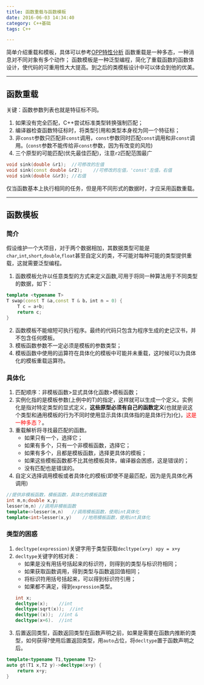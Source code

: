 ```yaml
---
title: 函数重载与函数模板
date: 2016-06-03 14:34:40
category: C++基础
tags: C++

---
```


简单介绍重载和模板，具体可以参考[OPP特性分析](http://rylcode.cn/2016/05/21/%E4%BA%8C%E5%85%83%E8%BF%90%E7%AE%97%E7%AC%A6%E9%87%8D%E8%BD%BD%E4%B8%8E%E5%8F%8B%E5%85%83%E5%87%BD%E6%95%B0/)
函数重载是一种多态，一种消息对不同对象有多个动作；
函数模板是一种泛型编程，简化了重载函数的函数体设计，使代码的可重用性大大提高。到之后的类模板设计中可以体会到他的优美。

---

## 函数重载

关键：函数参数列表也就是特征标不同。
1. 如果没有完全匹配，C++尝试标准类型转换强制匹配；
2. 编译器检查函数特征标时，将类型引用和类型本身视为同一个特征标；
3. 非`const`参数只匹配非`const`调用，`const`参数同时匹配`const`调用和非`const`调用。(`const`参数不能传给非`const`参数，因为有改变的风险)
4. 三个原型的可能匹配(优先最佳匹配)，注意`r2`匹配范围最广
```C++
void sink(double &r1);	//可修改的左值
void sink(const double &r2);	//可修改的左值，'const'左值，右值
void sink(double &&r3);	//右值
```

仅当函数基本上执行相同的任务，但是用不同形式的数据时，才应采用函数重载。

---

## 函数模板

### 简介
假设维护一个大项目，对于两个数据相加，其数据类型可能是`char`,`int`,`short`,`double`,`float`甚至自定义的类，不可能对每种可能的类型提供重载，这就需要泛型编程。

1. 函数模板允许以任意类型的方式来定义函数,可用于将同一种算法用于不同类型的数据，如下：
```C++
template <typename T>
T swap(const T &a,const T & b，int n = 0) {
	T c = a+b;
	return c;
}
```
2. 函数模板不能缩短可执行程序。最终的代码只包含为程序生成的史记汉书，并不包含任何模板。
3. 模板函数参数不一定必须是模板的参数类型；
4. 模板函数中使用的运算符在具体化的模板中可能并未重载，这时候可以为具体化的模板重载运算符。


### 具体化
1. 匹配顺序：非模板函数>显式具体化函数>模板函数；
2. 实例化指的是模板参数(上例中的T)的指定，这样就可以生成一个定义。实例化是指对特定类型的显式定义，**这些原型必须有自己的函数定义**(也就是说这个类型和通用模板的行为不同时使用显示具体(具体指的是具体行为)化)，<font color=red>这是一种多态？</font>。
3. 重载解析将寻找最匹配的函数。
	+ 如果只有一个，选择它；
	+ 如果有多个，只有一个非模板函数，选择它；
	+ 如果有多个，且都是模板函数，选择更具体的模板；
	+ 如果这些模板函数都不比其他模板具体，编译器会困惑，这是错误的；
	+ 没有匹配也是错误的。
4. 自定义选择调用模板或者具体化的模板(即使不是最匹配，因为是先具体化再调用)
```C++
//提供非模板函数，模板函数，具体化的模板函数
int m,n;double x,y;
lesser(m,n)	//调用非模板函数
template<>lesser(m,n)	//调用模板函数，使用int具体化
template<int>lesser(x,y)	//地用模板函数，使用int具体化
```

### 类型的困惑
1. `decltype(expression)`关键字用于类型获取`decltype(x+y) xpy = x+y`
2. `decltype`关键字的核对表：
	+ 如果是没有用括号括起来的标识符，则得到的类型与标识符相同；
	+ 如果获取函数调用，得到类型与函数返回值相同；
	+ 将标识符用括号括起来，可以得到标识符引用；
	+ 如果都不满足，得到`expression`类型。
	```C++
	int x;
	decltype(x);	//int
	decltype(sqrt(x));	//int
	decltype((x));	//int &
	decltype(x+6).	//int
	```
3. 后置返回类型，函数返回类型在函数声明之前，如果是需要在函数内推断的类型，如何获得?使用后置返回类型，用`auto`占位，将`decltype`置于函数声明之后。
```C++
template<typename T1,typename T2>
auto gt(T1 x,T2 y)->decltype(x+y) {
	return x+y;
}
```